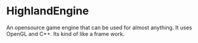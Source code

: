 # HighlandEngine
An opensource game engine that can be used for almost anything. It uses OpenGL and C++. Its kind of like a frame work.
